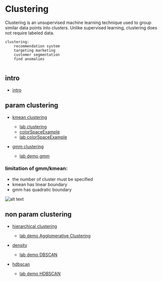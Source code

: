# Clustering

Clustering is an unsupervised machine learning technique used to group similar data points into clusters. Unlike supervised learning, clustering does not require labeled data. 

```
clustering:
    recommendation system
    targeting marketing
    customer segmentation
    find anomalies
    
```

## intro
* [intro](./clustering.md)

## param clustering

* [kmean clustering](./kmean/readme.md)
    * [lab clustering](./kmean/0057ClusteringKMeans.ipynb)
    * [colorSpaceExample](./kmean/colorSpaceExample.md)
    * [lab colorSpaceExample](./kmean/0058ClusteringKMeans.ipynb)

* [gmm clustering](./gmm/readme.md)
    * [lab demo gmm](./gmm/0059ClusteringGMM.ipynb)

### limitation of gmm/kmean:

* the number of cluster must be specified
* kmean has linear boundary
* gmm has quadratic boundary




![alt text](image-3.png)

## non param clustering
* [hierarchical clustering](./hierarchical/readme.md)
    * [lab demo Agglomerative Clustering ](./hierarchical/0060ClusteringHierarchical.ipynb)


* [density](./density/readme.md)
    * [lab demo DBSCAN](./density/0061ClusteringDBSCAN.ipynb)

* [hdbscan](./hdbscan/readme.md)
    * [lab demo HDBSCAN](./hdbscan/0062ClusteringHDBSCAN.ipynb)


